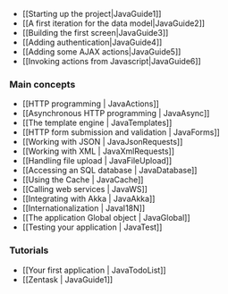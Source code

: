 <!--- Copyright (C) 2009-2013 Typesafe Inc. <http://www.typesafe.com> -->
- [[Starting up the project|JavaGuide1]]
- [[A first iteration for the data model|JavaGuide2]]
- [[Building the first screen|JavaGuide3]]
- [[Adding authentication|JavaGuide4]]
- [[Adding some AJAX actions|JavaGuide5]]
- [[Invoking actions from Javascript|JavaGuide6]]

### Main concepts

- [[HTTP programming | JavaActions]]
- [[Asynchronous HTTP programming | JavaAsync]]
- [[The template engine | JavaTemplates]]
- [[HTTP form submission and validation | JavaForms]]
- [[Working with JSON | JavaJsonRequests]]
- [[Working with XML | JavaXmlRequests]]
- [[Handling file upload | JavaFileUpload]]
- [[Accessing an SQL database | JavaDatabase]]
- [[Using the Cache | JavaCache]]
- [[Calling web services | JavaWS]]
- [[Integrating with Akka | JavaAkka]]
- [[Internationalization | JavaI18N]]
- [[The application Global object | JavaGlobal]]
- [[Testing your application | JavaTest]]

### Tutorials

- [[Your first application | JavaTodoList]]
- [[Zentask | JavaGuide1]]

